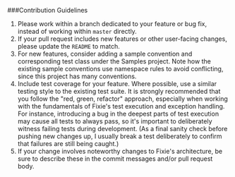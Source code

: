 ###Contribution Guidelines
1. Please work within a branch dedicated to your feature or bug fix, instead of working within `master` directly.
2. If your pull request includes new features or other user-facing changes, please update the `README` to match.
3. For new features, consider adding a sample convention and corresponding test class under the Samples project. Note how the existing sample conventions use namespace rules to avoid conflicting, since this project has many conventions.
4. Include test coverage for your feature. Where possible, use a similar testing style to the existing test suite. It is strongly recommended that you follow the "red, green, refactor" approach, especially when working with the fundamentals of Fixie's test execution and exception handling. For instance, introducing a bug in the deepest parts of test execution may cause all tests to always pass, so it's important to deliberately witness failing tests during development. (As a final sanity check before pushing new changes up, I usually break a test deliberately to confirm that failures are still being caught.)
5. If your change involves noteworthy changes to Fixie's architecture, be sure to describe these in the commit messages and/or pull request body.
